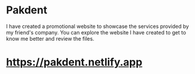 # Pakdent
I have created a promotional website to showcase the services provided by my friend's company. You can explore the website I have created to get to know me better and review the files.
# https://pakdent.netlify.app
